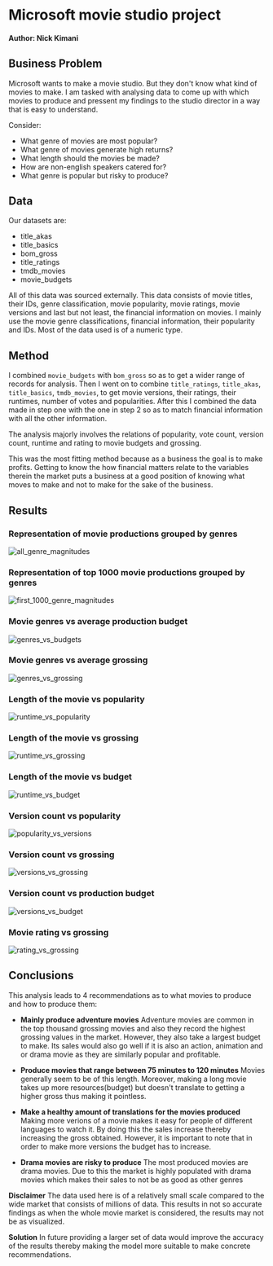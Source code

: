 # Microsoft movie studio project
#### Author: Nick Kimani


## Business Problem
Microsoft wants to make a movie studio. But they don't know what kind of movies to make. I am tasked with analysing data to come up with which movies to produce and pressent my findings to the studio director in a way that is easy to understand.

Consider:
- What genre of movies are most popular?
- What genre of movies generate high returns?
- What length should the movies be made?
- How are non-english speakers catered for?
- What genre is popular but risky to produce?


## Data
Our datasets are:
- title_akas
- title_basics
- bom_gross
- title_ratings
- tmdb_movies
- movie_budgets

All of this data was sourced externally.
This data consists of movie titles, their IDs, genre classification, movie popularity, movie ratings, movie versions and last but not least, the financial information on movies.
I mainly use the movie genre classifications, financial information, their popularity and IDs. Most of the data used is of a numeric type. 


## Method
I combined `movie_budgets` with `bom_gross` so as to get a wider range of records for analysis. Then I went on to combine `title_ratings`, `title_akas`, `title_basics`, `tmdb_movies`,  to get movie versions, their ratings, their runtimes, number of votes and popularities. After this I combined the data made in step one with the one in step 2 so as to match financial information with all the other information. 

The analysis majorly involves the relations of popularity, vote count, version count, runtime and rating to movie budgets and grossing.

This was the most fitting method because as a business the goal is to make profits. Getting to know the how financial matters relate to the variables therein the market puts a business at a good position of knowing what moves to make and not to make for the sake of the business.


## Results
### Representation of movie productions grouped by genres
![all_genre_magnitudes](https://user-images.githubusercontent.com/104377216/169721592-a2b62c2b-d7c6-4f73-890f-0bd67e4b753a.jpg)

### Representation of top 1000 movie productions grouped by genres
![first_1000_genre_magnitudes](https://user-images.githubusercontent.com/104377216/169721604-71934c0c-0e6b-4a52-8636-23230943dc14.jpg)

### Movie genres vs average production budget
![genres_vs_budgets](https://user-images.githubusercontent.com/104377216/169721640-10a384b5-aad7-4273-8235-f07b34024279.jpg)

### Movie genres vs average grossing
![genres_vs_grossing](https://user-images.githubusercontent.com/104377216/169721666-3b5efb02-c03c-4fd0-a1d1-213d58d2b0f3.jpg)

### Length of the movie vs popularity
![runtime_vs_popularity](https://user-images.githubusercontent.com/104377216/169721681-937dc711-6e29-4e46-853a-811d372949d4.jpg)

### Length of the movie vs grossing
![runtime_vs_grossing](https://user-images.githubusercontent.com/104377216/169721705-e85a6575-b32c-44e9-b7a7-5bc8400145a0.jpg)

### Length of the movie vs budget
![runtime_vs_budget](https://user-images.githubusercontent.com/104377216/169721867-5a75955d-5bec-47bb-a8b7-c9b13bc5f43b.jpg)

### Version count vs popularity
![popularity_vs_versions](https://user-images.githubusercontent.com/104377216/169721721-19f0ba5b-f927-4568-b931-a8c9541765a5.jpg)

### Version count vs grossing
![versions_vs_grossing](https://user-images.githubusercontent.com/104377216/169721729-7034f864-dd5c-4891-8f0c-b97b54470de3.jpg)

### Version count vs production budget
![versions_vs_budget](https://user-images.githubusercontent.com/104377216/169721743-f9ccc3fa-549b-4fdc-b970-312f70689c88.jpg)

### Movie rating vs grossing
![rating_vs_grossing](https://user-images.githubusercontent.com/104377216/169721752-db0f2124-9e30-4e29-97a3-6f779802e0e7.jpg)



## Conclusions
This analysis leads to 4 recommendations as to what movies to produce and how to produce them:
- **Mainly produce adventure movies** Adventure movies are common in the top thousand grossing movies and also they record the highest grossing values in the market. However, they also take a largest budget to make. Its sales would also go well if it is also an action, animation and or drama movie as they are similarly popular and profitable.

- **Produce movies that range between 75 minutes to 120 minutes** Movies generally seem to be of this length. Moreover, making a long movie takes up more resources(budget) but doesn't translate to getting a higher gross thus making it pointless.

- **Make a healthy amount of translations for the movies produced** Making more verions of a movie makes it easy for people of different languages to watch it. By doing this the sales increase thereby increasing the gross obtained. However, it is important to note that in order to make more versions the budget has to increase.

- **Drama movies are risky to produce** The most produced movies are drama movies. Due to this the market is highly populated with drama movies which makes their sales to not be as good as other genres

**Disclaimer**
The data used here is of a relatively small scale compared to the wide market that consists of millions of data. This results in not so accurate findings as when the whole movie market is considered, the results may not be as visualized.

**Solution**
In future providing a larger set of data would improve the accuracy of the results thereby making the model more suitable to make concrete recommendations.
